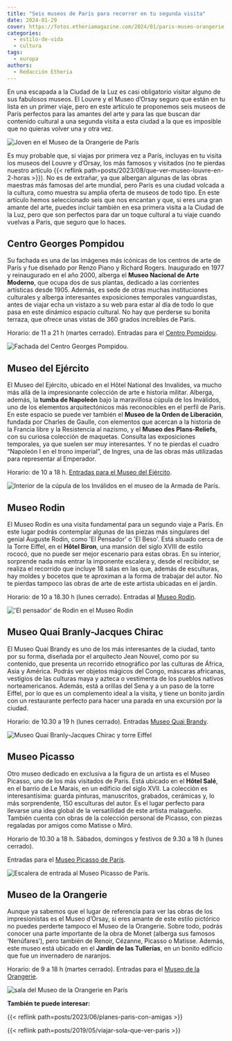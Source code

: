 ```yaml
---
title: "Seis museos de París para recorrer en tu segunda visita"
date: 2024-01-29
cover: https://fotos.etheriamagazine.com/2024/01/paris-museo-orangerie.jpg
categories: 
  - estilo-de-vida
  - cultura
tags: 
  - europa
authors: 
  - Redacción Etheria
---
```


En una escapada a la Ciudad de la Luz es casi obligatorio visitar alguno de sus 
fabulosos museos. El Louvre y el Museo d’Orsay seguro que están en tu lista en un primer 
viaje, pero en este artículo te proponemos seis museos de París perfectos para las 
amantes del arte y para las que buscan dar contenido cultural a una segunda visita a 
esta ciudad a la que es imposible que no quieras volver una y otra vez. 

![Joven en el Museo de la Orangerie de París](https://fotos.etheriamagazine.com/2024/01/paris-museo-orangerie-joven.jpg "Joven en el Museo de la Orangerie. © Michele Bergami.")

Es muy probable que, si viajas por primera vez a París, incluyas en tu visita los museos 
del Louvre y d’Orsay, los más famosos y visitados (no te pierdas nuestro artículo {{< 
reflink path=posts/2023/08/que-ver-museo-louvre-en-2-horas >}}). No es de extrañar, ya 
que albergan algunas de las obras maestras más famosas del arte mundial, pero París es 
una ciudad volcada a la cultura, como muestra su amplia oferta de museos de todo tipo. 
En este artículo hemos seleccionado seis que nos encantan y que, si eres una gran amante 
del arte, puedes incluir también en esa primera visita a la Ciudad de la Luz, pero que 
son perfectos para dar un toque cultural a tu viaje cuando vuelvas a París, que seguro 
que lo haces. 

## Centro Georges Pompidou

Su fachada es una de las imágenes más icónicas de los centros de arte de París y fue 
diseñado por Renzo Piano y Richard Rogers. Inaugurado en 1977 y reinaugurado en el año 
2000, alberga el **Museo Nacional de Arte Moderno**, que ocupa dos de sus plantas, 
dedicado a las corrientes artísticas desde 1905. Además, es sede de otras muchas 
instituciones culturales y alberga interesantes exposiciones temporales vanguardistas, 
antes de viajar echa un vistazo a su web para estar al día de todo lo que pasa en este 
dinámico espacio cultural. No hay que perderse su bonita terraza, que ofrece unas vistas 
de 360 grados increíbles de París. 

Horario: de 11 a 21 h (martes cerrado). Entradas para el [Centro 
Pompidou](https://www.civitatis.com/es/paris/entrada-centro-pompidou/?aid=10211). 

![Fachada del Centro Georges Pompidou.](https://fotos.etheriamagazine.com/2024/01/paris-centro-pompidou.jpg "Fachada del Centro Georges Pompidou.")

## Museo del Ejército

El Museo del Ejército, ubicado en el Hôtel National des Invalides, va mucho más allá de 
la impresionante colección de arte e historia militar. Alberga, además, la **tumba de 
Napoleón** bajo la maravillosa cúpula de los Inválidos, uno de los elementos 
arquitectónicos más reconocibles en el perfil de París. En este espacio se puede ver 
también el **Museo de la Orden de Liberación**, fundada por Charles de Gaulle, con 
elementos que acercan a la historia de la Francia libre y la Resistencia al nazismo, y 
el **Museo des Plans-Reliefs**, con su curiosa colección de maquetas. Consulta las 
exposiciones temporales, ya que suelen ser muy interesantes. Y no te pierdas el cuadro 
“Napoleón I en el trono imperial”, de Ingres, una de las obras más utilizadas para 
representar al Emperador. 

Horario: de 10 a 18 h. [Entradas para el Museo del 
Ejército](https://www.civitatis.com/es/paris/entrada-museo-armee/?aid=10211). 

![Interior de la cúpula de los Inválidos en el museo de la Armada de París.](https://fotos.etheriamagazine.com/2024/01/paris-museo-de-la-arme.jpg "Interior de la cúpula de los Inválidos. © Wyatt Simpson.")

## Museo Rodin

El Museo Rodin es una visita fundamental para un segundo viaje a París. En este lugar 
podrás contemplar algunas de las piezas más singulares del genial Auguste Rodin, como 
'El Pensador' o 'El Beso'. Está situado cerca de la Torre Eiffel, en el **Hôtel Biron**, 
una mansión del siglo XVIII de estilo rococó, que no puede ser mejor escenario para 
estas obras. En su interior, sorprende nada más entrar la imponente escalera y, desde el 
recibidor, se realiza el recorrido que incluye 18 salas en las que, además de 
esculturas, hay moldes y bocetos que te aproximan a la forma de trabajar del autor. No 
te pierdas tampoco las obras de arte de este artista ubicadas en el jardín. 

Horario: de 10 a 18.30 h (lunes cerrado). Entradas al [Museo 
Rodin](https://www.civitatis.com/es/paris/entrada-museo-rodin/?aid=10211). 

!['El pensador' de Rodin en el Museo Rodin](https://fotos.etheriamagazine.com/2024/01/paris-musee-rodin.jpg "'El pensador' de Rodin. © Richard Hedrick.")

## Museo Quai Branly-Jacques Chirac

El Museo Quai Brandy es uno de los más interesantes de la ciudad, tanto por su forma, 
diseñada por el arquitecto Jean Nouvel, como por su contenido, que presenta un recorrido 
etnográfico por las culturas de África, Asia y América. Podrás ver objetos mágicos del 
Congo, máscaras africanas, vestigios de las culturas maya y azteca o vestimenta de los 
pueblos nativos norteamericanos. Además, está a orillas del Sena y a un paso de la torre 
Eiffel, por lo que es un complemento ideal a la visita, y tiene un bonito jardín con un 
restaurante perfecto para hacer una parada en una excursión por la ciudad. 

Horario: de 10.30 a 19 h (lunes cerrado). Entradas [Museo Quai 
Brandy](https://www.civitatis.com/es/paris/entrada-museo-quai-branly-jacques-chirac/?aid=10211). 

![Museo Quai Branly-Jacques Chirac y torre Eiffel](https://fotos.etheriamagazine.com/2024/01/paris-museo-du-quai-Branly.jpg "Museo Quai Branly-Jacques Chirac. © Musée du quai Branly-Jacques Chirac/Roland Halbe.")

## Museo Picasso

Otro museo dedicado en exclusiva a la figura de un artista es el Museo Picasso, uno de 
los más visitados de París. Está ubicado en el **Hôtel Salé**, en el barrio de Le 
Marais, en un edificio del siglo XVII. La colección es interesantísima: guarda pinturas, 
manuscritos, grabados, cerámicas y, lo más sorprendente, 150 esculturas del autor. Es el 
lugar perfecto para llevarse una idea global de la versatilidad de este artista 
malagueño. También cuenta con obras de la colección personal de Picasso, con piezas 
regaladas por amigos como Matisse o Miró. 

Horario de 10.30 a 18 h. Sábados, domingos y festivos de 9.30 a 18 h (lunes cerrado). 

Entradas para el [Museo Picasso de París](https://www.museepicassoparis.fr/). 

![Escalera de entrada al Museo Picasso de París.](https://fotos.etheriamagazine.com/2024/01/paris-museo-picasso.jpg "Escalera de entrada al Museo Picasso de París.")

## Museo de la Orangerie

Aunque ya sabemos que el lugar de referencia para ver las obras de los impresionistas es 
el Museo d’Orsay, si eres amante de este estilo pictórico no puedes perderte tampoco el 
Museo de la Orangerie. Sobre todo, podrás conocer una parte importante de la obra de 
Monet (alberga sus famosos ‘Nenúfares’), pero también de Renoir, Cézanne, Picasso o 
Matisse. Además, este museo está ubicado en el **Jardín de las Tullerías**, en un bonito 
edificio que fue un invernadero de naranjos. 

Horario: de 9 a 18 h (martes cerrado). Entradas para el [Museo de la 
Orangerie](https://www.civitatis.com/es/paris/entrada-museo-orangerie/?aid=10211). 

![sala del Museo de la Orangerie en París](https://fotos.etheriamagazine.com/2024/01/paris-museo-orangerie.jpg "Museo de la Orangerie. © Stijn Te Strake.")

**También te puede interesar:** 

{{< reflink path=posts/2023/06/planes-paris-con-amigas >}} 

{{< reflink path=posts/2019/05/viajar-sola-que-ver-paris >}}
